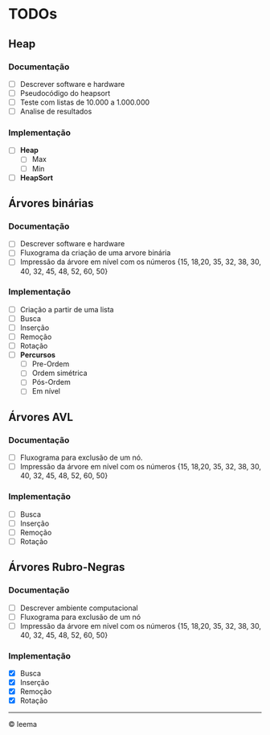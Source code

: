 # TODOs

## Heap

### Documentação

- [ ] Descrever software e hardware
- [ ] Pseudocódigo do heapsort
- [ ] Teste com listas de 10.000 a 1.000.000
- [ ] Analise de resultados

### Implementação

- [ ] **Heap**
  - [ ] Max
  - [ ] Min
- [ ] **HeapSort**

## Árvores binárias

### Documentação

- [ ] Descrever software e hardware
- [ ] Fluxograma da criação de uma arvore binária
- [ ] Impressão da árvore em nível com os números {15, 18,20, 35, 32, 38, 30, 40, 32, 45, 48, 52, 60, 50}

### Implementação

- [ ] Criação a partir de uma lista
- [ ] Busca
- [ ] Inserção
- [ ] Remoção
- [ ] Rotação
- [ ] **Percursos**
  - [ ] Pre-Ordem
  - [ ] Ordem simétrica
  - [ ] Pós-Ordem
  - [ ] Em nível

## Árvores AVL

### Documentação

- [ ] Fluxograma para exclusão de um nó.
- [ ] Impressão da árvore em nível com os números {15, 18,20, 35, 32, 38, 30, 40, 32, 45, 48, 52, 60, 50}

### Implementação

- [ ] Busca
- [ ] Inserção
- [ ] Remoção
- [ ] Rotação

## Árvores Rubro-Negras

### Documentação

- [ ] Descrever ambiente computacional
- [ ] Fluxograma para exclusão de um nó
- [ ] Impressão da árvore em nível com os números {15, 18,20, 35, 32, 38, 30, 40, 32, 45, 48, 52, 60, 50}

### Implementação

- [x] Busca
- [x] Inserção
- [x] Remoção
- [x] Rotação

---

&copy; leema
